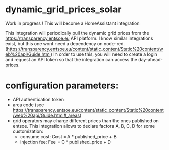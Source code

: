 # dynamic_grid_prices_solar


Work in progress ! This will become a HomeAssistant integration

This integration will periodically pull the dynamic grid prices from the https://transparency.entsoe.eu API platform.
I know similar integrations exist, but this one wont need a dependency on node-red.
(https://transparency.entsoe.eu/content/static_content/Static%20content/web%20api/Guide.html)
In order to use this, you will need to create a login and request an API token so that the integration can access the day-ahead-prices.


# configuration parameters:
- API authentication token
- area code (see https://transparency.entsoe.eu/content/static_content/Static%20content/web%20api/Guide.html#_areas)
- grid operators may charge different prices than the ones published on entsoe. This integration allows to declare factors A, B, C, D for some customization:
  - consume cost: Cost = A * published_price + B
  - injection fee:  Fee = C * published_price + D



 
